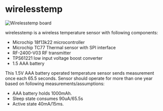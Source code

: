 wirelesstemp
============

![](/skoo/wirelesstemp/blob/master/wtemp.jpg?raw=true "Wirelesstemp board")

wirelesstemp is a wireless temperature sensor with following components:

- Microchip 18f13k22 microcontroller
- Microchip TC77 Thermal sensor with SPI interface
- RF-2400-V03 RF transmitter
- TPS61221 low input voltage boost converter
- 1.5 AAA battery

This 1.5V AAA battery operated temperature sensor sends measurement once each 65.5 seconds.
Sensor should operate for more than one year based on following measurements/assumptions:

- AAA battery holds 1000mAh.
- Sleep state consumes 90uA/65.5s
- Active state 40mA/15ms.

